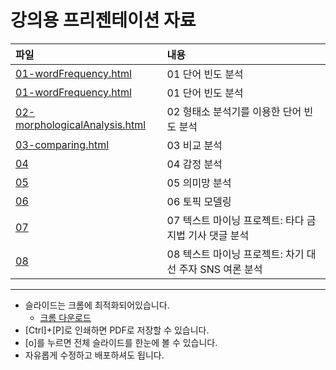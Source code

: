# 강의용 프리젠테이션 자료

파일           | 내용
:------------- |:-------------
[01-wordFrequency.html](https://youngwoos.github.io/Doit_textmining/01-wordFrequency.html)| 01 단어 빈도 분석
<a href="https://youngwoos.github.io/Doit_textmining/01-wordFrequency.html" target="_blank">01-wordFrequency.html</a>| 01 단어 빈도 분석
[02-morphologicalAnalysis.html](https://youngwoos.github.io/Doit_textmining/02-morphologicalAnalysis.html)| 02 형태소 분석기를 이용한 단어 빈도 분석
[03-comparing.html](https://youngwoos.github.io/Doit_textmining/03-comparing.html)| 03 비교 분석
[04]()| 04 감정 분석
[05]()| 05 의미망 분석
[06]()| 06 토픽 모델링
[07]()| 07 텍스트 마이닝 프로젝트:  타다 금지법 기사 댓글 분석
[08]()| 08 텍스트 마이닝 프로젝트: 차기 대선 주자 SNS 여론 분석

---

- 슬라이드는 크롬에 최적화되어있습니다. 
  - [크롬 다운로드](https://www.google.com/chrome/)
- [Ctrl]+[P]로 인쇄하면 PDF로 저장할 수 있습니다.
- [o]를 누르면 전체 슬라이드를 한눈에 볼 수 있습니다.
- 자유롭게 수정하고 배포하셔도 됩니다.

